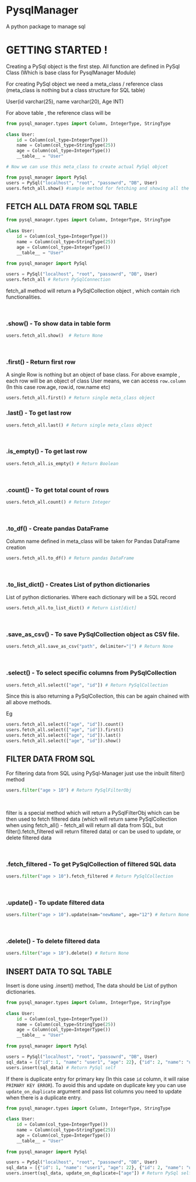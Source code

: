 # PysqlManager
A python package to manage sql

# GETTING STARTED !

Creating a PySql object is the first step. All function are defined in PySql Class (Which is base class for PysqlManager Module)

For creating PySql object we need a meta_class / reference class (meta_class is nothing but a class structure for SQL table)

User(id varchar(25), name varchar(20), Age INT)

For above table , the reference class will be

```Python
from pysql_manager.types import Column, IntegerType, StringType
    
class User:
    id = Column(col_type=IntegerType())
    name = Column(col_type=StringType(25))
    age = Column(col_type=IntegerType())
    __table__ = "User"

# Now we can use this meta_class to create actual PySql objcet 

from pysql_manager import PySql
users = PySql("localhost", "root", "passowrd", "DB", User)
users.fetch_all.show() #sample method for fetching and showing all the data from table User
```  


## FETCH ALL DATA FROM SQL TABLE
```Python
from pysql_manager.types import Column, IntegerType, StringType
    
class User:
    id = Column(col_type=IntegerType())
    name = Column(col_type=StringType(25))
    age = Column(col_type=IntegerType())
    __table__ = "User"
    
from pysql_manager import PySql

users = PySql("localhost", "root", "passowrd", "DB", User)
users.fetch_all # Return PySqlConnection
```

fetch_all method will return a PySqlCollection object , which contain rich functionalities.

<br />

### .show() - To show data in table form
```Python
users.fetch_all.show()  # Return None
```
<br />

### .first() - Return first row
A single Row is nothing but an object of base class. For above example , each row will be an object of class User
means, we can access `row.column` (In this case row.age, row.id, row.name etc)

```Python
users.fetch_all.first() # Return single meta_class object
```

### .last() - To get last row
```Python
users.fetch_all.last() # Return single meta_class object
```
<br />

### .is_empty() - To get last row
```Python
users.fetch_all.is_empty() # Return Boolean
```
<br />

### .count() - To get total count of rows
```Python
users.fetch_all.count() # Return Integer
```
<br />

### .to_df() - Create pandas DataFrame
Column name defined in meta_class will be taken for Pandas DataFrame creation
```Python
users.fetch_all.to_df() # Return pandas DataFrame
```

<br />

### .to_list_dict() - Creates List of python dictionaries
List of python dictionaries. Where each dictionary will be a SQL record
```Python
users.fetch_all.to_list_dict() # Return List[dict]
```

<br />

### .save_as_csv() - To save PySqlCollection object as CSV file.
```Python
users.fetch_all.save_as_csv("path", delimiter="|") # Return None
```

<br />

### .select() - To select specific columns from PySqlCollection
```Python
users.fetch_all.select(["age", "id"]) # Return PySqlCollection 
```
    
Since this is also returning a PySqlCollection, this can be again chained with all above methods.

Eg
```Python
users.fetch_all.select(["age", "id"]).count()
users.fetch_all.select(["age", "id"]).first()
users.fetch_all.select(["age", "id"]).last()
users.fetch_all.select(["age", "id"]).show()
```

## FILTER DATA FROM SQL

For filtering data from SQL using PySql-Manager just use the inbuilt filter() method
    

```Python
users.filter("age > 10") # Return PySqlFilterObj
```

<br />

filter is a special method which will return a PySqlFilterObj which can be then used to fetch filtered data
(which will return same PySqlCollection when using fetch_all() - fetch_all will return all data from SQL, but filter().fetch_filtered will return filtered data)
or can be used to update, or delete filtered data

<br />

### .fetch_filtered - To get PySqlCollection of filtered SQL data
```Python
users.filter("age > 10").fetch_filtered # Return PySqlCollection
```
<br />

### .update() - To update filtered data
```Python
users.filter("age > 10").update(nam="newName", age="12") # Return None
```

<br />

### .delete() - To delete filtered data
```Python
users.filter("age > 10").delete() # Return None
```

## INSERT DATA TO SQL TABLE
Insert is done using .insert() method, The data should be List of python dictionaries.
```Python
from pysql_manager.types import Column, IntegerType, StringType
    
class User:
    id = Column(col_type=IntegerType())
    name = Column(col_type=StringType(25))
    age = Column(col_type=IntegerType())
    __table__ = "User"
    
from pysql_manager import PySql

users = PySql("localhost", "root", "passowrd", "DB", User)
sql_data = [{"id": 1, "name": "user1", "age": 22}, {"id": 2, "name": "user2", "age": 12}] 
users.insert(sql_data) # Return PySql self
```

If there is duplicate entry for primary key (In this case `id` column, it will raise `PRIMARY KEY ERROR`). To avoid this and update on duplicate key you can use `update_on_duplicate` argument and pass list columns you need to update when there is a duplicate entry.
```Python
from pysql_manager.types import Column, IntegerType, StringType
    
class User:
    id = Column(col_type=IntegerType())
    name = Column(col_type=StringType(25))
    age = Column(col_type=IntegerType())
    __table__ = "User"
    
from pysql_manager import PySql

users = PySql("localhost", "root", "passowrd", "DB", User)
sql_data = [{"id": 1, "name": "user1", "age": 22}, {"id": 2, "name": "user2", "age": 12}] 
users.insert(sql_data, update_on_duplicate=["age"]) # Return PySql self
```


